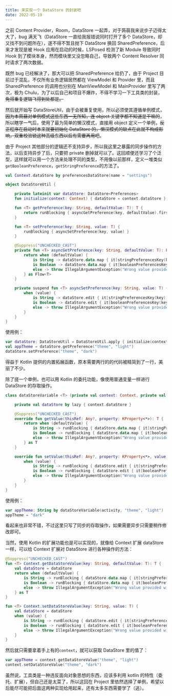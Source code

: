 ```yaml
---
title: 来实现一个 DataStore 的封装吧
date: 2022-05-19
---
```


之前 Content Provider，Room，DataStore 一起弄，对于蒟蒻我来说步子迈得太大了，bug 满天飞（DataStore 一直给我报错说同时打开了多个 DataStore，却又找不到问题所在），遂不得不暂且抛下 DataStore 换回 SharedPreference，后来才发现是被 Hook 应用在启动的时候，LSPosed 检测了新 Module 导致同时 Hook 到了模块本身，然而模块里又没忽略自己，导致两个 Content Resolver 同时请求了两次数据。

既然 bug 已经解决了，那大可以把 SharedPreference 给扔了，由于 Project 目前过于混乱，不仅所有业务逻辑居然都在 ViewModel 和 Provider 里，而且 SharedPreference 的调用也分别在 MainViewModel 和 MainProvider 里写了两次，极为 Chulu，为了以后自己和项目不爆炸，不得不学习一下工具类的封装，~~免得重复逻辑飞得到处都是。~~

然后就开始写 DataStoreUtil，由于会被重复使用，所以必须使其遵循单例模式，~~因为本蒟蒻对单例模式这些东西一无所知，连 object 关键字都不知道是干嘛的~~，所以瞎学一气后，使用了最为简单的懒汉模式，直接用 object 定义一个单例，~~反正程序在启动时本来就要初始化 DataStore 的，懒汉模式的缺点在此就不构成影响，双重校验锁这种高级东西以后有需要再用吧~~。

由于 Project 其他部分的逻辑还不支持异步，所以我这里之暴露的同步操作的方法，以后支持异步了后，只要把 private 删掉就可以了。这回顺便还学习了个泛型，这样就可以用一个方法来处理不同的类型，不用像以前那样，定义一堆类似`getBooleanPreference`，`getStringPreference`的方法了。

```kotlin
val Context.dataStore by preferencesDataStore(name = "settings")

object DataStoreUtil {

    private lateinit var dataStore: DataStore<Preferences>
    fun initialize(context: Context) { dataStore = context.dataStore }

    fun <T> getPreference(key: String, defaultValue: T): T {
        return runBlocking { asyncGetPreference(key, defaultValue).first() }
    }

    fun <T> setPreference(key: String, value: T) {
        runBlocking { asyncSetPreference(key, value) }
    }

    @Suppress("UNCHECKED_CAST")
    private fun <T> asyncGetPreference(key: String, defaultValue: T): Flow<T> {
        return when (defaultValue) {
            is String -> dataStore.data.map { it[stringPreferencesKey(key)] ?: defaultValue }
            is Boolean -> dataStore.data.map { it[booleanPreferencesKey(key)] ?: defaultValue }
            else -> throw IllegalArgumentException("Wrong value provided with invalid value type")
        } as Flow<T>
    }

    private suspend fun <T> asyncSetPreference(key: String, value: T) {
        when (value) {
            is String -> dataStore.edit { it[stringPreferencesKey(key)] = value }
            is Boolean -> dataStore.edit { it[booleanPreferencesKey(key)] = value }
            else -> throw IllegalArgumentException("Wrong value provided with invalid value type")
        }
    }
}
```

使用例：

```kotlin
var dataStore: DataStoreUtil = DataStoreUtil.apply { initialize(context) }
val appTheme = dataStore.getPreference("theme", "light")
dataStore.setPreference("theme", "dark")
```

得益于 Kotlin 提供的内置拓展函数，原本需要两行的的代码被精简到了一行，美丽了不少。

除了搓一个单例，也可以用 Kotlin 的委托功能，像使用普通变量一样进行 DataStore 的存取操作。

```kotlin
class dataStoreVariable <T> (private val context: Context, private val key: String, private val defaultValue: T) : ReadWriteProperty<Any?, T> {

    private val dataStore by lazy { context.dataStore }

    @Suppress("UNCHECKED_CAST")
    override fun getValue(thisRef: Any?, property: KProperty<*>): T {
        return when (defaultValue) {
            is String -> runBlocking { dataStore.data.map { it[stringPreferencesKey(key)] ?: defaultValue } }
            is Boolean -> runBlocking { dataStore.data.map { it[booleanPreferencesKey(key)] ?: defaultValue } }
            else -> throw IllegalArgumentException("Wrong value provided with invalid value type")
        } as T
    }

    override fun setValue(thisRef: Any?, property: KProperty<*>, value: T) {
        when (value) {
            is String -> runBlocking { dataStore.edit { it[stringPreferencesKey(key)] = value } }
            is Boolean -> runBlocking { dataStore.edit { it[booleanPreferencesKey(key)] = value } }
            else -> throw IllegalArgumentException("Wrong value provided with invalid value type")
        }
    }
}
```

使用例：

```kotlin
var appTheme: String by dataStoreVariable(activity, "theme", "light")
appTheme = "dark"
```

看起来也非常不错，不过这里只写了同步的存取操作，如果需要异步只需要稍作修改即可。

当然，使用 Kotlin 的扩展功能也是可以实现的，就像给 Context 扩展 dataStore 一样，可以给 Context 扩展对 DataStore 进行各种操作的方法：

```kotlin
@Suppress("UNCHECKED_CAST")
fun <T> Context.getDataStoreValue(key: String, defaultValue: T): T {
    val dataStore = dataStore
    return when (defaultValue) {
        is String -> runBlocking { dataStore.data.map { it[stringPreferencesKey(key)] ?: defaultValue }.first() }
        is Boolean -> runBlocking { dataStore.data.map { it[booleanPreferencesKey(key)] ?: defaultValue }.first() }
        else -> throw IllegalArgumentException("Wrong value provided with invalid value type")
    } as T
}

fun <T> Context.setDataStoreValue(key: String, value: T) {
    val dataStore = dataStore
    when (value) {
        is String -> runBlocking { dataStore.edit { it[stringPreferencesKey(key)] = value } }
        is Boolean -> runBlocking { dataStore.edit { it[booleanPreferencesKey(key)] = value } }
        else -> throw IllegalArgumentException("Wrong value provided with invalid value type")
    }
}
```

然后就只需要拿着手上有的`context`，就可以获取 DataStore 里的值了：

```kotlin
var appTheme = context.getDataStoreValue("theme", "light")
context.setDataStoreValue("theme", "dark")
```

虽然说，工具类是一种违反面向对象思想的东西，应该多利用 kotlin 的特性（委托、扩展），但自己还是太菜了，所以这回在 Project 里依然选择了单例，希望以后能尽可能把后面这两种实现给用起来，还有太多东西需要学了（逃）。